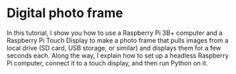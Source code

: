 # Digital photo frame

In this tutorial, I show you how to use a Raspberry Pi 3B+ computer and a Raspberry Pi Touch Display to make a photo frame that pulls images from a local drive (SD card, USB storage, or similar) and displays them for a few seconds each. Along the way, I explain how to set up a headless Raspberry Pi computer, connect it to a touch display, and then run Python on it.







